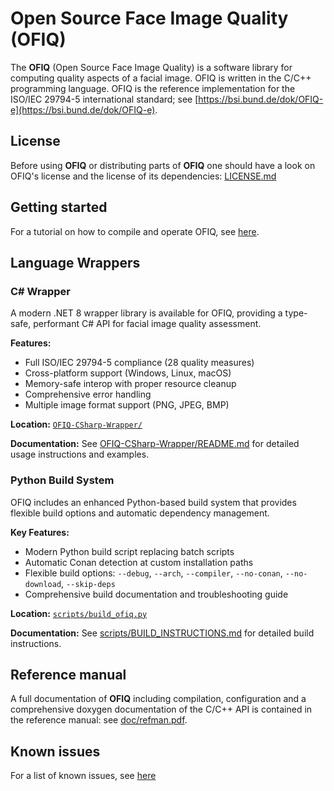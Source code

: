 # Open Source Face Image Quality (OFIQ)

The __OFIQ__ (Open Source Face Image Quality) is a software library for computing quality 
aspects of a facial image. OFIQ is written in the C/C++ programming language.
OFIQ is the reference implementation for the ISO/IEC 29794-5 international
standard; see [https://bsi.bund.de/dok/OFIQ-e](https://bsi.bund.de/dok/OFIQ-e).

## License
Before using __OFIQ__ or distributing parts of __OFIQ__ one should have a look
on OFIQ's license and the license of its dependencies: [LICENSE.md](LICENSE.md)
  
## Getting started
For a tutorial on how to compile and operate OFIQ, see [here](BUILD.md).

## Language Wrappers

### C# Wrapper
A modern .NET 8 wrapper library is available for OFIQ, providing a type-safe, performant C# API for facial image quality assessment.

**Features:**
- Full ISO/IEC 29794-5 compliance (28 quality measures)
- Cross-platform support (Windows, Linux, macOS)
- Memory-safe interop with proper resource cleanup
- Comprehensive error handling
- Multiple image format support (PNG, JPEG, BMP)

**Location:** [`OFIQ-CSharp-Wrapper/`](OFIQ-CSharp-Wrapper/)

**Documentation:** See [OFIQ-CSharp-Wrapper/README.md](OFIQ-CSharp-Wrapper/README.md) for detailed usage instructions and examples.

### Python Build System
OFIQ includes an enhanced Python-based build system that provides flexible build options and automatic dependency management.

**Key Features:**
- Modern Python build script replacing batch scripts
- Automatic Conan detection at custom installation paths
- Flexible build options: `--debug`, `--arch`, `--compiler`, `--no-conan`, `--no-download`, `--skip-deps`
- Comprehensive build documentation and troubleshooting guide

**Location:** [`scripts/build_ofiq.py`](scripts/build_ofiq.py)

**Documentation:** See [scripts/BUILD_INSTRUCTIONS.md](scripts/BUILD_INSTRUCTIONS.md) for detailed build instructions.

## Reference manual
A full documentation of __OFIQ__ including compilation, configuration and a comprehensive doxygen documentation of 
the C/C++ API is contained in the reference manual:
see [doc/refman.pdf](doc/refman.pdf).

## Known issues
For a list of known issues, see [here](ISSUES.md)

